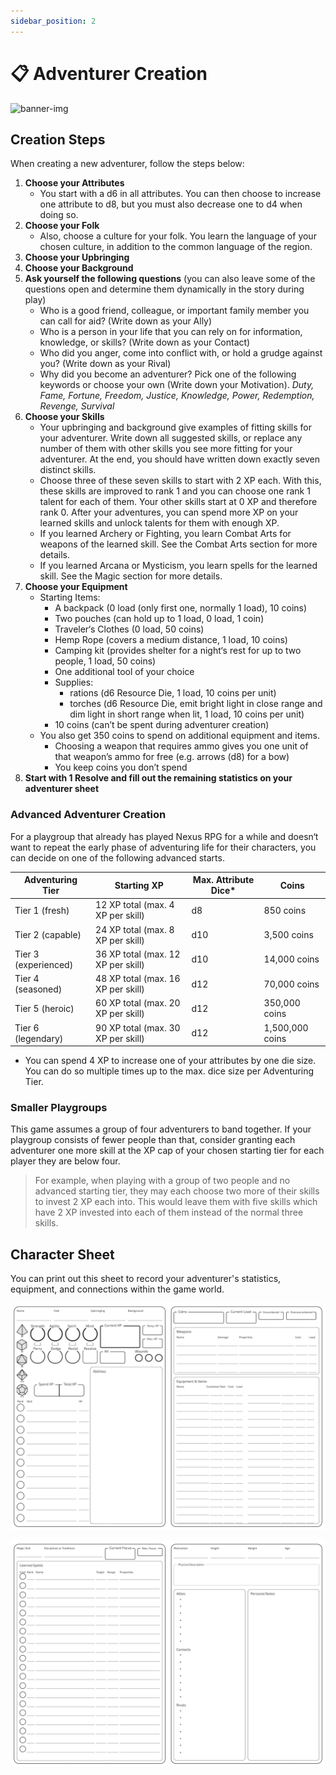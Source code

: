 ```yaml
---
sidebar_position: 2
---
```


# 📋 Adventurer Creation

![banner-img](/img/banner/adventurer-creation-banner.png)

## Creation Steps

When creating a new adventurer, follow the steps below:

1. **Choose your Attributes**
    - You start with a d6 in all attributes. You can then choose to increase one attribute to d8, but you must also decrease one to d4 when doing so.
2. **Choose your Folk**
    - Also, choose a culture for your folk. You learn the language of your chosen culture, in addition to the common language of the region.
3. **Choose your Upbringing**
4. **Choose your Background**
5. **Ask yourself the following questions** (you can also leave some of the questions open and determine them dynamically in the story during play)
    - Who is a good friend, colleague, or important family member you can call for aid? (Write down as your Ally)
    - Who is a person in your life that you can rely on for information, knowledge, or skills? (Write down as your Contact)
    - Who did you anger, come into conflict with, or hold a grudge against you? (Write down as your Rival)
    - Why did you become an adventurer? Pick one of the following keywords or choose your own (Write down your Motivation).
    *Duty, Fame, Fortune, Freedom, Justice, Knowledge, Power, Redemption, Revenge, Survival*
6. **Choose your Skills**
    - Your upbringing and background give examples of fitting skills for your adventurer. Write down all suggested skills, or replace any number of them with other skills you see more fitting for your adventurer. At the end, you should have written down exactly seven distinct skills.
    - Choose three of these seven skills to start with 2 XP each. With this, these skills are improved to rank 1 and you can choose one rank 1 talent for each of them. Your other skills start at 0 XP and therefore rank 0. After your adventures, you can spend more XP on your learned skills and unlock talents for them with enough XP.
    - If you learned Archery or Fighting, you learn Combat Arts for weapons of the learned skill. See the Combat Arts section for more details.
    - If you learned Arcana or Mysticism, you learn spells for the learned skill. See the Magic section for more details.
7. **Choose your Equipment**
    - Starting Items:
        - A backpack (0 load (only first one, normally 1 load), 10 coins)
        - Two pouches (can hold up to 1 load, 0 load, 1 coin)
        - Traveler‘s Clothes (0 load, 50 coins)
        - Hemp Rope (covers a medium distance, 1 load, 10 coins)
        - Camping kit (provides shelter for a night‘s rest for up to two people, 1 load, 50 coins)
        - One additional tool of your choice
        - Supplies:
            - rations (d6 Resource Die, 1 load, 10 coins per unit)
            - torches (d6 Resource Die, emit bright light in close range and dim light in short range when lit, 1 load, 10 coins per unit)
        - 10 coins (can’t be spent during adventurer creation)
    - You also get 350 coins to spend on additional equipment and items.
        - Choosing a weapon that requires ammo gives you one unit of that weapon’s ammo for free (e.g. arrows (d8) for a bow)
        - You keep coins you don’t spend
8. **Start with 1 Resolve and fill out the remaining statistics on your adventurer sheet**

### Advanced Adventurer Creation

For a playgroup that already has played Nexus RPG for a while and doesn‘t want to repeat the early phase of adventuring life for their characters, you can decide on one of the following advanced starts.

| Adventuring Tier | Starting XP | Max. Attribute Dice* | Coins |
| --- | --- | --- | --- |
| Tier 1 (fresh) | 12 XP total (max. 4 XP per skill) | d8 | 850 coins |
| Tier 2 (capable) | 24 XP total (max. 8 XP per skill) | d10 | 3,500 coins |
| Tier 3 (experienced) | 36 XP total (max. 12 XP per skill) | d10 | 14,000 coins |
| Tier 4 (seasoned) | 48 XP total (max. 16 XP per skill) | d12 | 70,000 coins |
| Tier 5 (heroic) | 60 XP total (max. 20 XP per skill) | d12 | 350,000 coins |
| Tier 6 (legendary) | 90 XP total (max. 30 XP per skill) | d12 | 1,500,000 coins |

* You can spend 4 XP to increase one of your attributes by one die size. You can do so multiple times up to the max. dice size per Adventuring Tier.

### Smaller Playgroups

This game assumes a group of four adventurers to band together. If your playgroup consists of fewer people than that, consider granting each adventurer one more skill at the XP cap of your chosen starting tier for each player they are below four.

> For example, when playing with a group of two people and no advanced starting tier, they may each choose two more of their skills to invest 2 XP each into. This would leave them with five skills which have 2 XP invested into each of them instead of the normal three skills.
>

## Character Sheet

You can print out this sheet to record your adventurer's statistics, equipment, and connections within the game world.

![](./img/character-sheet-p1.jpg)

![](./img/character-sheet-p2.jpg)
